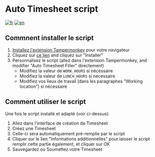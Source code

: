 # Auto Timesheet script
[![fr](https://img.shields.io/badge/lang-fr-blue.svg)](https://github.com/yfirmy/tampermonkey-userscripts/blob/master/auto-timesheet/README.fr.md) [![en](https://img.shields.io/badge/lang-en-red.svg)](https://github.com/yfirmy/tampermonkey-userscripts/blob/master/auto-timesheet/README.md)

## Commnent installer le script
 1. [Installez l'extension Tampermonkey](https://www.tampermonkey.net/) pour votre navigateur 
 2. Cliquez sur [ce lien](https://raw.github.com/yfirmy/tampermonkey-userscripts/main/auto-timesheet/auto-timesheet.user.js) and cliquez sur "Installer"
 3. Personnalisez le script (allez dans l'extension Tampermonkey, and modifier "Auto Timesheet Filler" directement)
    -  Modifiez la valeur de `WORK_HOURS` si nécessaire
    -  Modifiez la valeur de `LUNCH_HOURS` si necessaire 
    -  Modifiez vos lieux de travail (dans les paragraphes "Working location") si nécessaire

## Comment utiliser le script
Une fois le script installé et adapté (voir ci-dessus):
 1. Allez dans l'interface de création de Timesheet
 2. Créez une Timesheet
 3. Celle-ci sera automatiquement pré-remplie par le script
 4. Cliquer sur le lien "Informations additionnelles" pour laisser le script remplir cette partie également, et cliquer sur OK
 5. Sauvegardez ou Soumettez votre Timesheet
